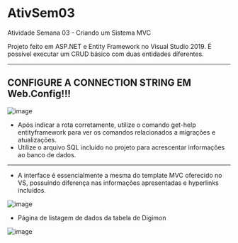 # AtivSem03
Atividade Semana 03 - Criando um Sistema MVC

Projeto feito em ASP.NET e Entity Framework no Visual Studio 2019. É possível executar um CRUD básico com duas entidades diferentes.
***

## CONFIGURE A CONNECTION STRING EM Web.Config!!!

![image](https://user-images.githubusercontent.com/70229703/156910260-7fcc6ce1-dce6-4407-b234-9bc5b2b9224d.png)

- Após indicar a rota corretamente, utilize o comando get-help entityframework para ver os comandos relacionados a migrações e atualizações.
- Utilize o arquivo SQL incluído no projeto para acrescentar informações ao banco de dados.

***

- A interface é essencialmente a mesma do template MVC oferecido no VS, possuindo diferença nas informações apresentadas e hyperlinks incluídos.

![image](https://user-images.githubusercontent.com/70229703/156910083-26952365-82df-4b95-b22b-8a872b8579a2.png)

- Página de listagem de dados da tabela de Digimon

![image](https://user-images.githubusercontent.com/70229703/156910185-6dfb8ca9-233f-435f-a625-1c8612458c32.png)
